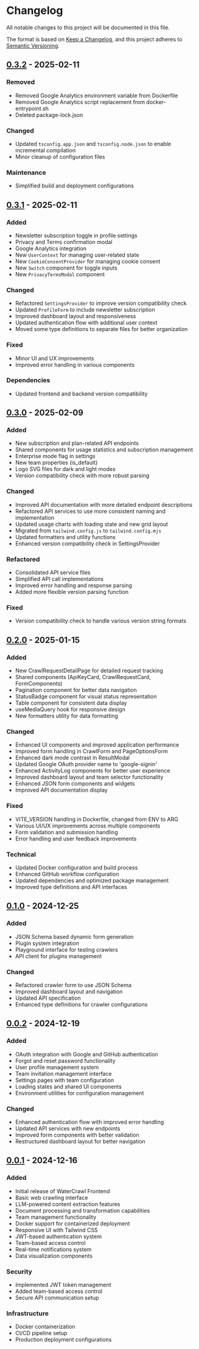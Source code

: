 # Changelog

All notable changes to this project will be documented in this file.

The format is based on [Keep a Changelog](https://keepachangelog.com/en/1.0.0/),
and this project adheres to [Semantic Versioning](https://semver.org/spec/v2.0.0.html).

## [0.3.2] - 2025-02-11

### Removed
- Removed Google Analytics environment variable from Dockerfile
- Removed Google Analytics script replacement from docker-entrypoint.sh
- Deleted package-lock.json

### Changed
- Updated `tsconfig.app.json` and `tsconfig.node.json` to enable incremental compilation
- Minor cleanup of configuration files

### Maintenance
- Simplified build and deployment configurations

## [0.3.1] - 2025-02-11

### Added
- Newsletter subscription toggle in profile settings
- Privacy and Terms confirmation modal
- Google Analytics integration
- New `UserContext` for managing user-related state
- New `CookieConsentProvider` for managing cookie consent
- New `Switch` component for toggle inputs
- New `PrivacyTermsModal` component

### Changed
- Refactored `SettingsProvider` to improve version compatibility check
- Updated `ProfileForm` to include newsletter subscription
- Improved dashboard layout and responsiveness
- Updated authentication flow with additional user context
- Moved some type definitions to separate files for better organization

### Fixed
- Minor UI and UX improvements
- Improved error handling in various components

### Dependencies
- Updated frontend and backend version compatibility

## [0.3.0] - 2025-02-09

### Added
- New subscription and plan-related API endpoints
- Shared components for usage statistics and subscription management
- Enterprise mode flag in settings
- New team properties (is_default)
- Logo SVG files for dark and light modes
- Version compatibility check with more robust parsing

### Changed
- Improved API documentation with more detailed endpoint descriptions
- Refactored API services to use more consistent naming and implementation
- Updated usage charts with loading state and new grid layout
- Migrated from `tailwind.config.js` to `tailwind.config.mjs`
- Updated formatters and utility functions
- Enhanced version compatibility check in SettingsProvider

### Refactored
- Consolidated API service files
- Simplified API call implementations
- Improved error handling and response parsing
- Added more flexible version parsing function

### Fixed
- Version compatibility check to handle various version string formats

## [0.2.0] - 2025-01-15

### Added
- New CrawlRequestDetailPage for detailed request tracking
- Shared components (ApiKeyCard, CrawlRequestCard, FormComponents)
- Pagination component for better data navigation
- StatusBadge component for visual status representation
- Table component for consistent data display
- useMediaQuery hook for responsive design
- New formatters utility for data formatting

### Changed
- Enhanced UI components and improved application performance
- Improved form handling in CrawlForm and PageOptionsForm
- Enhanced dark mode contrast in ResultModal
- Updated Google OAuth provider name to 'google-signin'
- Enhanced ActivityLog components for better user experience
- Improved dashboard layout and team selector functionality
- Enhanced JSON form components and widgets
- Improved API documentation display

### Fixed
- VITE_VERSION handling in Dockerfile, changed from ENV to ARG
- Various UI/UX improvements across multiple components
- Form validation and submission handling
- Error handling and user feedback improvements

### Technical
- Updated Docker configuration and build process
- Enhanced GitHub workflow configuration
- Updated dependencies and optimized package management
- Improved type definitions and API interfaces

## [0.1.0] - 2024-12-25

### Added
- JSON Schema based dynamic form generation
- Plugin system integration
- Playground interface for testing crawlers
- API client for plugins management

### Changed
- Refactored crawler form to use JSON Schema
- Improved dashboard layout and navigation
- Updated API specification
- Enhanced type definitions for crawler configurations

## [0.0.2] - 2024-12-19

### Added
- OAuth integration with Google and GitHub authentication
- Forgot and reset password functionality
- User profile management system
- Team invitation management interface
- Settings pages with team configuration
- Loading states and shared UI components
- Environment utilities for configuration management

### Changed
- Enhanced authentication flow with improved error handling
- Updated API services with new endpoints
- Improved form components with better validation
- Restructured dashboard layout for better navigation

## [0.0.1] - 2024-12-16

### Added
- Initial release of WaterCrawl Frontend
- Basic web crawling interface
- LLM-powered content extraction features
- Document processing and transformation capabilities
- Team management functionality
- Docker support for containerized deployment
- Responsive UI with Tailwind CSS
- JWT-based authentication system
- Team-based access control
- Real-time notifications system
- Data visualization components

### Security
- Implemented JWT token management
- Added team-based access control
- Secure API communication setup

### Infrastructure
- Docker containerization
- CI/CD pipeline setup
- Production deployment configurations

[0.0.1]: https://github.com/watercrawl/frontend/releases/tag/0.0.1
[0.0.2]: https://github.com/watercrawl/frontend/releases/tag/0.0.2
[0.1.0]: https://github.com/watercrawl/frontend/releases/tag/0.1.0
[0.2.0]: https://github.com/watercrawl/frontend/releases/tag/0.2.0
[0.3.0]: https://github.com/watercrawl/frontend/releases/tag/0.3.0
[0.3.1]: https://github.com/watercrawl/frontend/releases/tag/0.3.1
[0.3.2]: https://github.com/watercrawl/frontend/releases/tag/0.3.2
